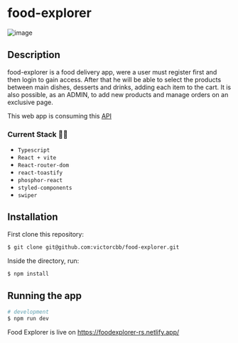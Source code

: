 # food-explorer

![image](https://user-images.githubusercontent.com/87342532/212079778-077190de-513f-46cc-a481-bb4d0fbe8586.png)

## Description

food-explorer is a food delivery app, were a user must register first and then login to gain access. After that he will be able to select the products between main dishes, desserts and drinks, adding each item to the cart.
It is also possible, as an ADMIN, to add new products and manage orders on an exclusive page.

This web app is consuming this [API](https://github.com/victorcbb/api-food-explorer)

### Current Stack :technologist:
- `Typescript`
- `React + vite`
- `React-router-dom`
- `react-toastify`
- `phosphor-react`
- `styled-components`
- `swiper`

## Installation

First clone this repository:

```bash
$ git clone git@github.com:victorcbb/food-explorer.git
```

Inside the directory, run:
```bash
$ npm install
```

## Running the app

```bash
# development
$ npm run dev
```

Food Explorer is live on https://foodexplorer-rs.netlify.app/
